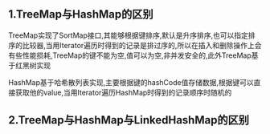 ## 1.TreeMap与HashMap的区别

TreeMap实现了SortMap接口,其能够根据键排序,默认是升序排序,也可以指定排序的比较器,当用Iterator遍历时得到的记录是排过序的,所以在插入和删除操作上会有些性能损耗,TreeMap的键不能为空,值可以为空,非并发安全的,此外TreeMap基于红黑树实现

HashMap基于哈希散列表实现,主要根据键的hashCode值存储数据,根据键可以直接获取他的value,当用Iterator遍历HashMap时得到的记录顺序时随机的

## 2.TreeMap与HashMap与LinkedHashMap的区别